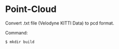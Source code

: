 # Point-Cloud

Convert .txt file (Velodyne KITTI Data) to pcd format.

Command:
```
$ mkdir build
```
